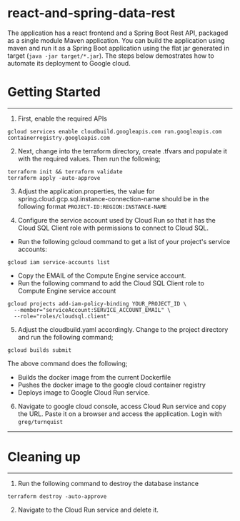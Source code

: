 # react-and-spring-data-rest

The application has a react frontend and a Spring Boot Rest API, packaged as a single module Maven application. You can build the application using maven and run it as a Spring Boot application using the flat jar generated in target (`java -jar target/*.jar`). The steps below demostrates how to automate its deployment to Google cloud. 

# Getting Started
---
1. First, enable the required APIs
```
gcloud services enable cloudbuild.googleapis.com run.googleapis.com containerregistry.googleapis.com
```
2. Next, change into the terraform directory, create .tfvars and populate it with the required values. Then run the following;
```
terraform init && terraform validate
terraform apply -auto-approve
```
3. Adjust the application.properties, the value for spring.cloud.gcp.sql.instance-connection-name should be in the following format `PROJECT-ID:REGION:INSTANCE-NAME`

4. Configure the service account used by Cloud Run so that it has the Cloud SQL Client role with permissions to connect to Cloud SQL.
- Run the following gcloud command to get a list of your project's service accounts:

```
gcloud iam service-accounts list
```
- Copy the EMAIL of the Compute Engine service account.
- Run the following command to add the Cloud SQL Client role to Compute Engine service account
```
gcloud projects add-iam-policy-binding YOUR_PROJECT_ID \
  --member="serviceAccount:SERVICE_ACCOUNT_EMAIL" \
  --role="roles/cloudsql.client"
```

5. Adjust the cloudbuild.yaml accordingly. Change to the project directory and run the following command;
```
gcloud builds submit
```
The above command does the following;
- Builds the docker image from the current Dockerfile
- Pushes the docker image to the google cloud container registry
- Deploys image to Google Cloud Run service.

6. Navigate to google cloud console, access Cloud Run service and copy the URL. Paste it on a browser and access the application. Login with `greg/turnquist`
---
# Cleaning up
---
1. Run the following command to destroy the database instance
```
terraform destroy -auto-approve
```
2. Navigate to the Cloud Run service and delete it. 